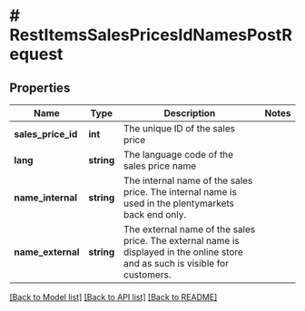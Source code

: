 # # RestItemsSalesPricesIdNamesPostRequest

## Properties

Name | Type | Description | Notes
------------ | ------------- | ------------- | -------------
**sales_price_id** | **int** | The unique ID of the sales price |
**lang** | **string** | The language code of the sales price name |
**name_internal** | **string** | The internal name of the sales price. The internal name is used in the plentymarkets back end only. |
**name_external** | **string** | The external name of the sales price. The external name is displayed in the online store and as such is visible for customers. |

[[Back to Model list]](../../README.md#models) [[Back to API list]](../../README.md#endpoints) [[Back to README]](../../README.md)
